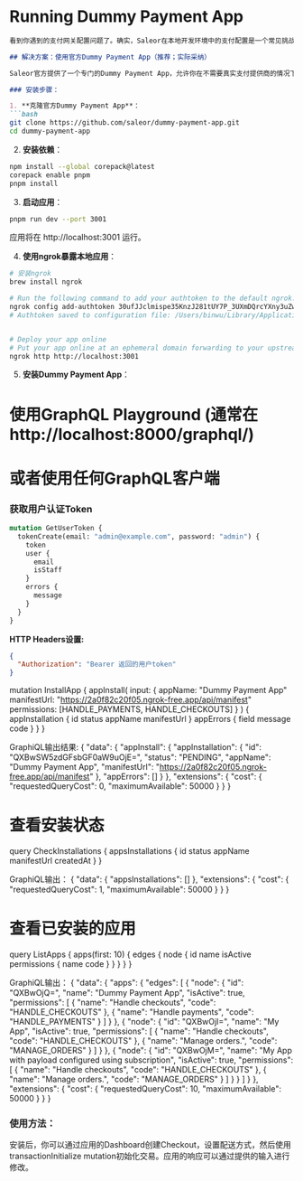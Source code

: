 # Running Dummy Payment App

```markdown
看到你遇到的支付网关配置问题了。确实，Saleor在本地开发环境中的支付配置是一个常见挑战。让我为你提供几种解决方案：根据你遇到的问题，我为你提供几种解决方案。你的情况是典型的本地开发环境支付网关配置问题，好消息是Saleor官方提供了专门的解决方案。

## 解决方案：使用官方Dummy Payment App（推荐；实际采纳）

Saleor官方提供了一个专门的Dummy Payment App，允许你在不需要真实支付提供商的情况下测试Saleor的支付和结账功能。你可以创建订单、处理支付、发起退款等，所有这些都在Saleor Dashboard中进行。

### 安装步骤：

1. **克隆官方Dummy Payment App**：
```bash
git clone https://github.com/saleor/dummy-payment-app.git
cd dummy-payment-app
```

2. **安装依赖**：
```bash
npm install --global corepack@latest
corepack enable pnpm
pnpm install
```

3. **启动应用**：
```bash
pnpm run dev --port 3001
```
应用将在 http://localhost:3001 运行。

4. **使用ngrok暴露本地应用**：
```bash
# 安装ngrok
brew install ngrok

# Run the following command to add your authtoken to the default ngrok.yml configuration file.
ngrok config add-authtoken 30ufJJclmispe35KnzJ281tUY7P_3UXmDQrcYXny3uZwv96D1
# Authtoken saved to configuration file: /Users/binwu/Library/Application Support/ngrok/ngrok.yml


# Deploy your app online
# Put your app online at an ephemeral domain forwarding to your upstream service. For example, if it is listening on port http://localhost:3001, run:
ngrok http http://localhost:3001
```

5. **安装Dummy Payment App**：

# 使用GraphQL Playground (通常在 http://localhost:8000/graphql/)
# 或者使用任何GraphQL客户端

### 获取用户认证Token
```graphql
mutation GetUserToken {
  tokenCreate(email: "admin@example.com", password: "admin") {
    token
    user {
      email
      isStaff
    }
    errors {
      message
    }
  }
}
```

**HTTP Headers设置:**
```json
{
  "Authorization": "Bearer 返回的用户token"
}
```


mutation InstallApp {
  appInstall(
    input: {
      appName: "Dummy Payment App"
      manifestUrl: "https://2a0f82c20f05.ngrok-free.app/api/manifest"
      permissions: [HANDLE_PAYMENTS, HANDLE_CHECKOUTS]
    }
  ) {
    appInstallation {
      id
      status
      appName
      manifestUrl
    }
    appErrors {
      field
      message
      code
    }
  }
}

GraphiQL输出结果:
{
  "data": {
    "appInstall": {
      "appInstallation": {
        "id": "QXBwSW5zdGFsbGF0aW9uOjE=",
        "status": "PENDING",
        "appName": "Dummy Payment App",
        "manifestUrl": "https://2a0f82c20f05.ngrok-free.app/api/manifest"
      },
      "appErrors": []
    }
  },
  "extensions": {
    "cost": {
      "requestedQueryCost": 0,
      "maximumAvailable": 50000
    }
  }
}



# 查看安装状态
query CheckInstallations {
  appsInstallations {
    id
    status
    appName
    manifestUrl
    createdAt
  }
}

GraphiQL输出：
{
  "data": {
    "appsInstallations": []
  },
  "extensions": {
    "cost": {
      "requestedQueryCost": 1,
      "maximumAvailable": 50000
    }
  }
}

# 查看已安装的应用
query ListApps {
  apps(first: 10) {
    edges {
      node {
        id
        name
        isActive
        permissions {
          name
          code
        }
      }
    }
  }
}

GraphiQL输出：
{
  "data": {
    "apps": {
      "edges": [
        {
          "node": {
            "id": "QXBwOjQ=",
            "name": "Dummy Payment App",
            "isActive": true,
            "permissions": [
              {
                "name": "Handle checkouts",
                "code": "HANDLE_CHECKOUTS"
              },
              {
                "name": "Handle payments",
                "code": "HANDLE_PAYMENTS"
              }
            ]
          }
        },
        {
          "node": {
            "id": "QXBwOjI=",
            "name": "My App",
            "isActive": true,
            "permissions": [
              {
                "name": "Handle checkouts",
                "code": "HANDLE_CHECKOUTS"
              },
              {
                "name": "Manage orders.",
                "code": "MANAGE_ORDERS"
              }
            ]
          }
        },
        {
          "node": {
            "id": "QXBwOjM=",
            "name": "My App with payload configured using subscription",
            "isActive": true,
            "permissions": [
              {
                "name": "Handle checkouts",
                "code": "HANDLE_CHECKOUTS"
              },
              {
                "name": "Manage orders.",
                "code": "MANAGE_ORDERS"
              }
            ]
          }
        }
      ]
    }
  },
  "extensions": {
    "cost": {
      "requestedQueryCost": 10,
      "maximumAvailable": 50000
    }
  }
}


### 使用方法：

安装后，你可以通过应用的Dashboard创建Checkout，设置配送方式，然后使用transactionInitialize mutation初始化交易。应用的响应可以通过提供的输入进行修改。
```